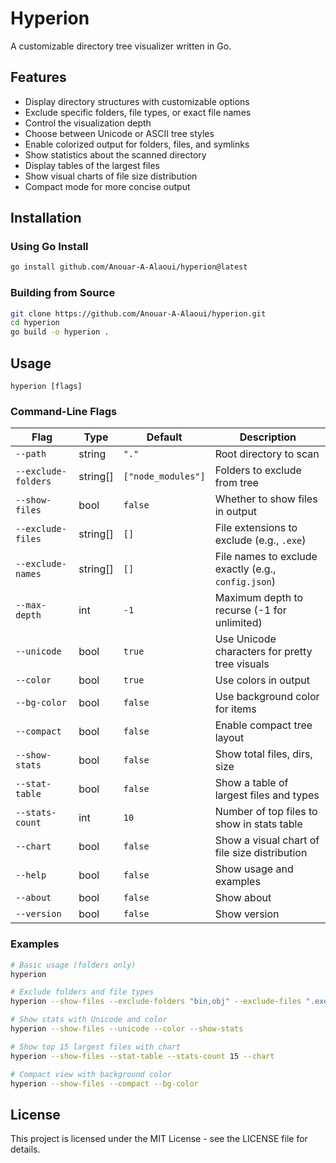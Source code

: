 # Hyperion

A customizable directory tree visualizer written in Go.

## Features

- Display directory structures with customizable options
- Exclude specific folders, file types, or exact file names
- Control the visualization depth
- Choose between Unicode or ASCII tree styles
- Enable colorized output for folders, files, and symlinks
- Show statistics about the scanned directory
- Display tables of the largest files
- Show visual charts of file size distribution
- Compact mode for more concise output

## Installation

### Using Go Install

```bash
go install github.com/Anouar-A-Alaoui/hyperion@latest
```

### Building from Source

```bash
git clone https://github.com/Anouar-A-Alaoui/hyperion.git
cd hyperion
go build -o hyperion .
```

## Usage

```
hyperion [flags]
```

### Command-Line Flags

| Flag                | Type      | Default            | Description                                         |
| ------------------- | --------- | ------------------ | --------------------------------------------------- |
| `--path`            | string    | `"."`              | Root directory to scan                              |
| `--exclude-folders` | string[]  | `["node_modules"]` | Folders to exclude from tree                        |
| `--show-files`      | bool      | `false`            | Whether to show files in output                     |
| `--exclude-files`   | string[]  | `[]`               | File extensions to exclude (e.g., `.exe`)           |
| `--exclude-names`   | string[]  | `[]`               | File names to exclude exactly (e.g., `config.json`) |
| `--max-depth`       | int       | `-1`               | Maximum depth to recurse (-1 for unlimited)         |
| `--unicode`         | bool      | `true`             | Use Unicode characters for pretty tree visuals      |
| `--color`           | bool      | `true`             | Use colors in output                                |
| `--bg-color`        | bool      | `false`            | Use background color for items                      |
| `--compact`         | bool      | `false`            | Enable compact tree layout                          |
| `--show-stats`      | bool      | `false`            | Show total files, dirs, size                        |
| `--stat-table`      | bool      | `false`            | Show a table of largest files and types             |
| `--stats-count`     | int       | `10`               | Number of top files to show in stats table          |
| `--chart`           | bool      | `false`            | Show a visual chart of file size distribution       |
| `--help`            | bool      | `false`            | Show usage and examples                             |
| `--about`           | bool      | `false`            | Show about                                          |
| `--version`         | bool      | `false`            | Show version                                        |

### Examples

```bash
# Basic usage (folders only)
hyperion

# Exclude folders and file types
hyperion --show-files --exclude-folders "bin,obj" --exclude-files ".exe,.dll"

# Show stats with Unicode and color
hyperion --show-files --unicode --color --show-stats

# Show top 15 largest files with chart
hyperion --show-files --stat-table --stats-count 15 --chart

# Compact view with background color
hyperion --show-files --compact --bg-color
```

## License

This project is licensed under the MIT License - see the LICENSE file for details.
